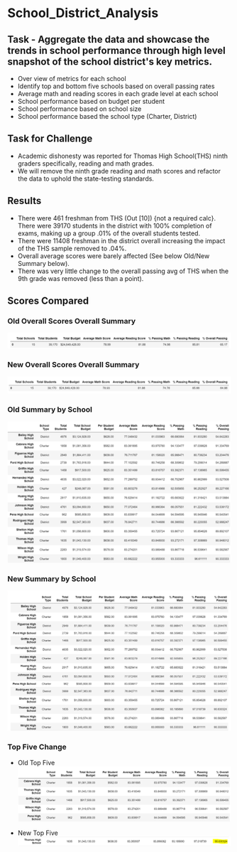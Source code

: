 # School_District_Analysis

## Task - Aggregate the data and showcase the trends in school performance through high level snapshot of the school district's key metrics.
- Over view of metrics for each school
- Identify top and bottom five schools based on overall passing rates
- Average math and reading scores in each grade level at each school
- School performance based on budget per student
- School performance based on school size
- School performance based the school type (Charter, District)

## Task for Challenge
- Academic dishonesty was reported for Thomas High School(THS) ninth graders specifically, reading and math grades.
- We will remove the ninth grade reading and math scores and refactor the data to uphold the state-testing standards.

## Results
- There were 461 freshman from THS (Out [10]) {not a required calc}.  There were 39170 students in the district with 100% completion of exams, making up a group .01% of the overall students tested.
- There were 11408 freshman in the district overall increasing the impact of the THS sample removed to .04%.
- Overall average scores were barely affected (See below Old/New Summary below).
- There was very little change to the overall passing avg of THS when the 9th grade was removed (less than a point).

## Scores Compared

### Old Overall Scores Overall Summary
![Old_Summary](Resources/Old_Summary.PNG)

### New Overall Scores Overall Summary
![New_Summary](Resources/New_Summary.PNG)

### Old Summary by School
![Old_District_Sum](Resources/Old_District_Sum.PNG)

### New Summary by School
![New_District_Sum](Resources/New_District_Sum.PNG)

### Top Five Change
- Old Top Five
![Old_Top_5](Resources/Old_Top_5.PNG)

- New Top Five
![New_Top_5_Single](Resources/New_Top_5_Single.PNG)



